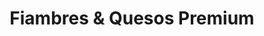 ---
title: "Fiambres & Quesos Premium"
url: /cipolletti/fiambres-y-quesos-premium/
shop: comodidad
---